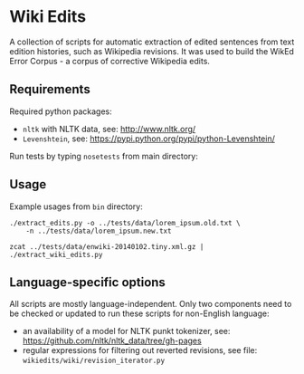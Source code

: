 Wiki Edits
==========

A collection of scripts for automatic extraction of edited sentences
from text edition histories, such as Wikipedia revisions. It was used
to build the WikEd Error Corpus - a corpus of corrective Wikipedia
edits. 


Requirements
------------

Required python packages:

- `nltk` with NLTK data, see: http://www.nltk.org/
- `Levenshtein`, see: https://pypi.python.org/pypi/python-Levenshtein/

Run tests by typing `nosetests` from main directory:


Usage
-----

Example usages from `bin` directory:

    ./extract_edits.py -o ../tests/data/lorem_ipsum.old.txt \
        -n ../tests/data/lorem_ipsum.new.txt

    zcat ../tests/data/enwiki-20140102.tiny.xml.gz | ./extract_wiki_edits.py


Language-specific options
-------------------------

All scripts are mostly language-independent. Only two components need to
be checked or updated to run these scripts for non-English language:

- an availability of a model for NLTK punkt tokenizer, 
  see: https://github.com/nltk/nltk_data/tree/gh-pages
- regular expressions for filtering out reverted revisions,
  see file: `wikiedits/wiki/revision_iterator.py`
